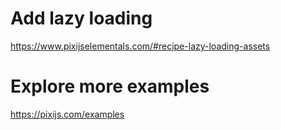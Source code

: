 # Add lazy loading
https://www.pixijselementals.com/#recipe-lazy-loading-assets

# Explore more examples
https://pixijs.com/examples